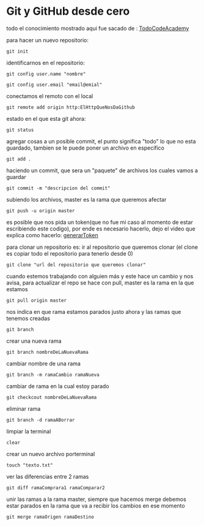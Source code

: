 # Git y GitHub desde cero
todo el conocimiento mostrado aqui fue sacado de : 
[TodoCodeAcademy](https://todocodeacademy.com)


para hacer un nuevo repositorio:
~~~
git init 
~~~

identificarnos en el repositorio:
~~~
git config user.name "nombre"
~~~

~~~
git config user.email "email@emial"
~~~

conectamos el remoto con el local
~~~
git remote add origin http:ElHttpQueNosDaGithub
~~~

estado en el que esta git ahora:
~~~
git status
~~~

agregar cosas a un posible commit, el punto significa "todo" lo que no esta guardado, tambien se le puede poner un archivo en especifico 
~~~
git add .
~~~

haciendo un commit, que sera un "paquete" de archivos los cuales vamos a guardar
~~~
git commit -m "descripcion del commit"
~~~

subiendo los archivos, master es la rama que queremos afectar
~~~
git push -u origin master
~~~

es posible que nos pida un token(que no fue mi caso al momento de estar escribiendo este codigo), por ende es necesario hacerlo, dejo el video que explica como hacerlo:
[generarToken](https://www.youtube.com/watch?v=2nzOI-ynXF4)

para clonar un repositorio es: ir al repositorio que queremos clonar (el clone es copiar todo el repositorio para tenerlo desde 0) 
~~~
git clone "url del repositorio que queremos clonar"
~~~

cuando estemos trabajando con alguien más y este hace un cambio y nos avisa, para actualizar el repo se hace con pull, master es la rama en la que estamos 
~~~
git pull origin master
~~~

nos indica en que rama estamos parados justo ahora y las ramas que tenemos creadas
~~~
git branch
~~~

crear una nueva rama 
~~~
git branch nombreDeLaNuevaRama 
~~~

cambiar nombre de una rama
~~~
git branch -m ramaCambio ramaNueva
~~~

cambiar de rama en la cual estoy parado
~~~
git checkcout nombreDeLaNuevaRama
~~~

eliminar rama 
~~~
git branch -d ramaABorrar 
~~~

limpiar la terminal
~~~
clear 
~~~

crear un nuevo archivo porterminal
~~~
touch "texto.txt" 
~~~

ver las diferencias entre 2 ramas
~~~
git diff ramaComprara1 ramaComparar2 
~~~

unir las ramas a la rama master, siempre que hacemos merge debemos estar parados en la rama que va a recibir los cambios en ese momento
~~~
git merge ramaOrigen ramaDestino
~~~
